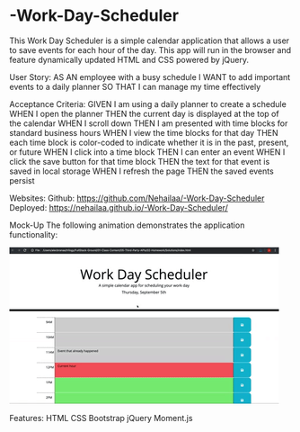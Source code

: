 # -Work-Day-Scheduler

This Work Day Scheduler is a simple calendar application that allows a user to save events for each hour of the day. This app will run in the browser and feature dynamically updated HTML and CSS powered by jQuery.

User Story:
AS AN employee with a busy schedule
I WANT to add important events to a daily planner
SO THAT I can manage my time effectively

Acceptance Criteria:
GIVEN I am using a daily planner to create a schedule
WHEN I open the planner
THEN the current day is displayed at the top of the calendar
WHEN I scroll down
THEN I am presented with time blocks for standard business hours
WHEN I view the time blocks for that day
THEN each time block is color-coded to indicate whether it is in the past, present, or future
WHEN I click into a time block
THEN I can enter an event
WHEN I click the save button for that time block
THEN the text for that event is saved in local storage
WHEN I refresh the page
THEN the saved events persist

Websites:
Github: https://github.com/Nehailaa/-Work-Day-Scheduler
Deployed: https://nehailaa.github.io/-Work-Day-Scheduler/

Mock-Up
The following animation demonstrates the application functionality:

<img src="Assets/images/Mock-Up.gif" alt="Mock-up of the project" />

Features:
HTML
CSS
Bootstrap
jQuery
Moment.js

